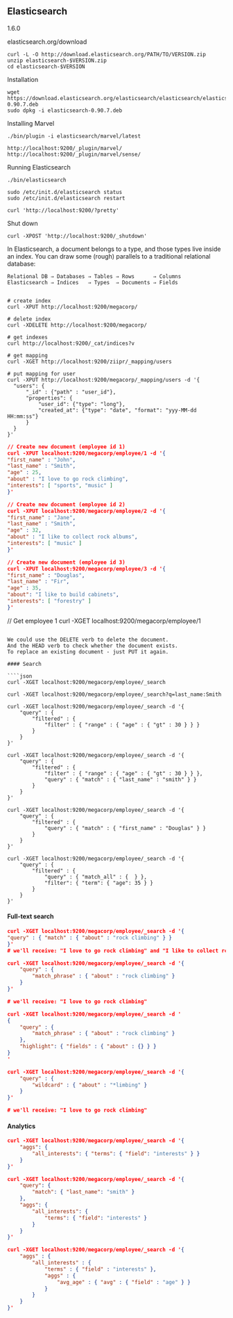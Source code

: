 Elasticsearch
-
1.6.0

elasticsearch.org/download
````
curl -L -O http://download.elasticsearch.org/PATH/TO/VERSION.zip
unzip elasticsearch-$VERSION.zip
cd elasticsearch-$VERSION
````

Installation
````
wget https://download.elasticsearch.org/elasticsearch/elasticsearch/elasticsearch-0.90.7.deb
sudo dpkg -i elasticsearch-0.90.7.deb
````

Installing Marvel
````
./bin/plugin -i elasticsearch/marvel/latest

http://localhost:9200/_plugin/marvel/
http://localhost:9200/_plugin/marvel/sense/
````

Running Elasticsearch
````
./bin/elasticsearch

sudo /etc/init.d/elasticsearch status
sudo /etc/init.d/elasticsearch restart

curl 'http://localhost:9200/?pretty'
````

Shut down
````
curl -XPOST 'http://localhost:9200/_shutdown'
````

In Elasticsearch, a document belongs to a type, and those types live inside an index.
You can draw some (rough) parallels to a traditional relational database:
````
Relational DB ⇒ Databases ⇒ Tables ⇒ Rows      ⇒ Columns
Elasticsearch ⇒ Indices   ⇒ Types  ⇒ Documents ⇒ Fields
````

````

# create index
curl -XPUT http://localhost:9200/megacorp/

# delete index
curl -XDELETE http://localhost:9200/megacorp/

# get indexes
curl http://localhost:9200/_cat/indices?v

# get mapping
curl -XGET http://localhost:9200/ziipr/_mapping/users

# put mapping for user
curl -XPUT http://localhost:9200/megacorp/_mapping/users -d '{
  "users": {
      "_id" : {"path" : "user_id"},
      "properties": {
          "user_id": {"type": "long"},
          "created_at": {"type": "date", "format": "yyy-MM-dd HH:mm:ss"}
      }
  }
}'
````

````json
// Create new document (employee id 1)
curl -XPUT localhost:9200/megacorp/employee/1 -d '{
"first_name" : "John",
"last_name" : "Smith",
"age" : 25,
"about" : "I love to go rock climbing",
"interests": [ "sports", "music" ]
}'

// Create new document (employee id 2)
curl -XPUT localhost:9200/megacorp/employee/2 -d '{
"first_name" : "Jane",
"last_name" : "Smith",
"age" : 32,
"about" : "I like to collect rock albums",
"interests": [ "music" ]
}'

// Create new document (employee id 3)
curl -XPUT localhost:9200/megacorp/employee/3 -d '{
"first_name" : "Douglas",
"last_name" : "Fir",
"age" : 35,
"about": "I like to build cabinets",
"interests": [ "forestry" ]
}'

````
// Get employee 1
curl -XGET localhost:9200/megacorp/employee/1
````

We could use the DELETE verb to delete the document.
And the HEAD verb to check whether the document exists.
To replace an existing document - just PUT it again.

#### Search

````json
curl -XGET localhost:9200/megacorp/employee/_search

curl -XGET localhost:9200/megacorp/employee/_search?q=last_name:Smith

curl -XGET localhost:9200/megacorp/employee/_search -d '{
    "query" : {
        "filtered" : {
            "filter" : { "range" : { "age" : { "gt" : 30 } } }
        }
    }
}'

curl -XGET localhost:9200/megacorp/employee/_search -d '{
    "query" : {
        "filtered" : {
            "filter" : { "range" : { "age" : { "gt" : 30 } } },
            "query" : { "match" : { "last_name" : "smith" } }
        }
    }
}'

curl -XGET localhost:9200/megacorp/employee/_search -d '{
    "query" : {
        "filtered" : {
            "query" : { "match" : { "first_name" : "Douglas" } }
        }
    }
}'

curl -XGET localhost:9200/megacorp/employee/_search -d '{
    "query" : {
        "filtered" : {
            "query" : { "match_all" : {  } },
            "filter": { "term": { "age": 35 } }
        }
    }
}'
````

#### Full-text search

````json
curl -XGET localhost:9200/megacorp/employee/_search -d '{
"query" : { "match" : { "about" : "rock climbing" } }
}'
# we'll receive: "I love to go rock climbing" and "I like to collect rock albums"

curl -XGET localhost:9200/megacorp/employee/_search -d '{
    "query" : {
        "match_phrase" : { "about" : "rock climbing" }
    }
}'

# we'll receive: "I love to go rock climbing"

curl -XGET localhost:9200/megacorp/employee/_search -d '
{
    "query" : {
        "match_phrase" : { "about" : "rock climbing" }
    },
    "highlight": { "fields" : { "about" : {} } }
}
'

curl -XGET localhost:9200/megacorp/employee/_search -d '{
    "query" : {
        "wildcard" : { "about" : "*limbing" }
    }
}'

# we'll receive: "I love to go rock climbing"
````

#### Analytics

````json
curl -XGET localhost:9200/megacorp/employee/_search -d '{
    "aggs": {
        "all_interests": { "terms": { "field": "interests" } }
    }
}'

curl -XGET localhost:9200/megacorp/employee/_search -d '{
    "query": {
        "match": { "last_name": "smith" }
    },
    "aggs": {
        "all_interests": {
            "terms": { "field": "interests" }
        }
    }
}'

curl -XGET localhost:9200/megacorp/employee/_search -d '{
    "aggs" : {
        "all_interests" : {
            "terms" : { "field" : "interests" },
            "aggs" : {
                "avg_age" : { "avg" : { "field" : "age" } }
            }
        }
    }
}'
````
